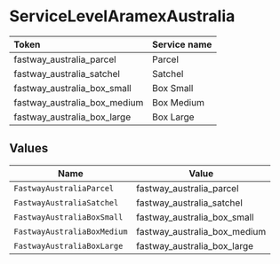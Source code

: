 # ServiceLevelAramexAustralia

|Token | Service name|
|:---|:---|
| fastway_australia_parcel | Parcel|
| fastway_australia_satchel | Satchel|
| fastway_australia_box_small | Box Small|
| fastway_australia_box_medium | Box Medium|
| fastway_australia_box_large | Box Large|



## Values

| Name                         | Value                        |
| ---------------------------- | ---------------------------- |
| `FastwayAustraliaParcel`     | fastway_australia_parcel     |
| `FastwayAustraliaSatchel`    | fastway_australia_satchel    |
| `FastwayAustraliaBoxSmall`   | fastway_australia_box_small  |
| `FastwayAustraliaBoxMedium`  | fastway_australia_box_medium |
| `FastwayAustraliaBoxLarge`   | fastway_australia_box_large  |